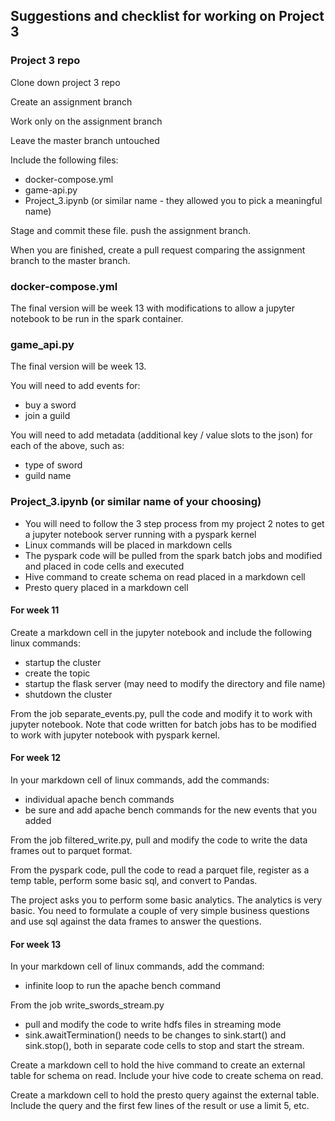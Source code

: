 ## Suggestions and checklist for working on Project 3

### Project 3 repo

Clone down project 3 repo

Create an assignment branch

Work only on the assignment branch

Leave the master branch untouched

Include the following files:

* docker-compose.yml
* game-api.py
* Project_3.ipynb (or similar name - they allowed you to pick a meaningful name)

Stage and commit these file.  push the assignment branch.

When you are finished, create a pull request comparing the assignment branch to the master branch.

### docker-compose.yml

The final version will be week 13 with modifications to allow a jupyter notebook to be run in the spark container.

### game_api.py

The final version will be week 13.

You will need to add events for:
* buy a sword
* join a guild

You will need to add metadata (additional key / value slots to the json) for each of the above, such as:

* type of sword
* guild name

### Project_3.ipynb (or similar name of your choosing)

* You will need to follow the 3 step process from my project 2 notes to get a jupyter notebook server running with a pyspark kernel
* Linux commands will be placed in markdown cells
* The pyspark code will be pulled from the spark batch jobs and modified and placed in code cells and executed
* Hive command to create schema on read placed in a markdown cell
* Presto query placed in a markdown cell

#### For week 11

Create a markdown cell in the jupyter notebook and include the following linux commands:
* startup the cluster
* create the topic
* startup the flask server (may need to modify the directory and file name)
* shutdown the cluster

From the job separate_events.py, pull the code and modify it to work with jupyter notebook.  Note that code written for batch jobs has to be modified to work with jupyter notebook with pyspark kernel.

#### For week 12

In your markdown cell of linux commands, add the commands:
* individual apache bench commands
* be sure and add apache bench commands for the new events that you added

From the job filtered_write.py, pull and modify the code to write the data frames out to parquet format.  

From the pyspark code, pull the code to read a parquet file, register as a temp table, perform some basic sql, and convert to Pandas.

The project asks you to perform some basic analytics. The analytics is very basic. You need to formulate a couple of very simple business questions and use sql against the data frames to answer the questions.

#### For week 13

In your markdown cell of linux commands, add the command:
* infinite loop to run the apache bench command

From the job write_swords_stream.py
* pull and modify the code to write hdfs files in streaming mode
* sink.awaitTermination() needs to be changes to sink.start() and sink.stop(), both in separate code cells to stop and start the stream.

Create a markdown cell to hold the hive command to create an external table for schema on read.  Include your hive code to create schema on read.

Create a markdown cell to hold the presto query against the external table.  Include the query and the first few lines of the result or use a limit 5, etc.









